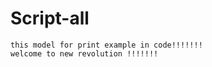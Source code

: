 # Script-all
 
    this model for print example in code!!!!!!!
    welcome to new revolution !!!!!!!
